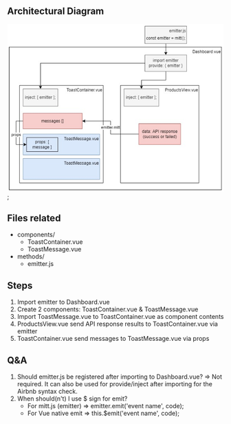 ## Architectural Diagram

![design](./diagrams/toast-components.jpg);

## Files related

- components/
  - ToastContainer.vue
  - ToastMessage.vue
- methods/
  - emitter.js

## Steps

1. Import emitter to Dashboard.vue
2. Create 2 components: ToastContainer.vue & ToastMessage.vue
3. Import ToastMessage.vue to ToastContainer.vue as component contents
4. ProductsView.vue send API response results to ToastContainer.vue via emitter
5. ToastContainer.vue send messages to ToastMessage.vue via props

## Q&A

1. Should emitter.js be registered after importing to Dashboard.vue?
   => Not required. It can also be used for provide/inject after importing for the Airbnb syntax check.
2. When should(n't) I use $ sign for emit?
   - For mitt.js (emitter) => emitter.emit('event name', code);
   - For Vue native emit => this.$emit('event name', code);

